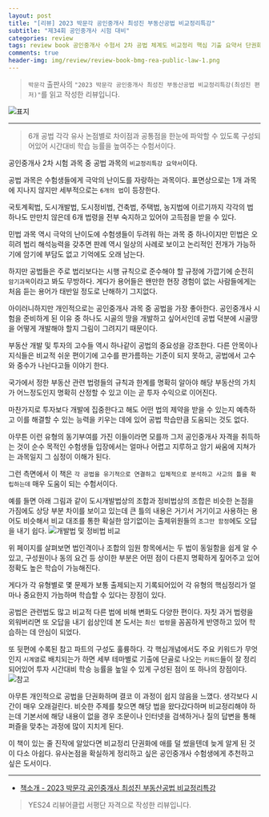 ```yaml
---  
layout: post  
title: "[리뷰] 2023 박문각 공인중개사 최성진 부동산공법 비교정리특강"  
subtitle: "제34회 공인중개사 시험 대비"  
categories: review  
tags: review book 공인중개사 수험서 2차 공법 체계도 비교정리 핵심 기출 요약서 단권화 단기간 고득점 적중률    
comments: true  
header-img: img/review/review-book-bmg-rea-public-law-1.png
---  
```

  
> `박문각` 출판사의 `"2023 박문각 공인중개사 최성진 부동산공법 비교정리특강(최성진 편저)"`를 읽고 작성한 리뷰입니다.  

![표지](https://telegeam.github.io/assets/img/review/review-book-bmg-rea-public-law-1.png)  

---

> 6개 공법 각각 유사 논점별로 차이점과 공통점을 한눈에 파악할 수 있도록 구성되어있어 시간대비 학습 능률을 높여주는 수험서이다.

공인중개사 2차 시험 과목 중 공법 과목의 `비교정리특강 요약서`이다.

공법 과목은 수험생들에게 극악의 난이도를 자랑하는 과목이다. 표면상으로는 1개 과목에 지나지 않지만 세부적으로는 `6개의 법`이 등장한다. 

국토계획법, 도시개발법, 도시정비법, 건축법, 주택법, 농지법에 이르기까지 각각의 법 하나도 만만치 않은데 6개 법령을 전부 숙지하고 있어야 고득점을 받을 수 있다. 

민법 과목 역시 극악의 난이도에 수험생들이 두려워 하는 과목 중 하나이지만 민법은 오히려 법리 해석능력을 갖추면 판례 역시 일상의 사례로 보이고 논리적인 전개가 가능하기에 암기에 부담도 없고 기억에도 오래 남는다. 

하지만 공법들은 주로 법리보다는 시행 규칙으로 준수해야 할 규정에 가깝기에 순전히 `암기과목`이라고 봐도 무방하다. 게다가 용어들은 왠만한 현장 경험이 없는 사람들에게는 처음 듣는 용어가 태반일 정도로 난해하기 그지없다.

아이러니하지만 개인적으로는 공인중개사 과목 중 공법을 가장 좋아한다. 공인중개사 시험을 준비하게 된 이유 중 하나도 시골의 땅을 개발하고 싶어서인데 공법 덕분에 시골땅을 어떻게 개발해야 할지 그림이 그려지기 때문이다. 

부동산 개발 및 투자의 고수들 역시 하나같이 공법의 중요성을 강조한다. 다른 안목이나 지식들은 비교적 쉬운 편이기에 고수를 판가름하는 기준이 되지 못하고, 공법에서 고수와 중수가 나뉜다고들 이야기 한다. 

국가에서 정한 부동산 관련 법령들의 규칙과 한계를 명확히 알아야 해당 부동산의 가치가 어느정도인지 명확히 산정할 수 있고 이는 곧 투자 수익으로 이어진다. 

마찬가지로 투자보다 개발에 집중한다고 해도 어떤 법의 제약을 받을 수 있는지 예측하고 이를 해결할 수 있는 능력을 키우는 데에 있어 공법 학습만큼 도움되는 것도 없다.

아무튼 이런 유형의 동기부여를 가진 이들이라면 모를까 그저 공인중개사 자격을 취득하는 것이 순수 목적인 수험생들 입장에서는 얼마나 어렵고 지루하고 암기 싸움에 지쳐가는 과목일지 그 심정이 이해가 된다. 

그런 측면에서 이 책은 `각 공법을 유기적으로 연결하고 입체적으로 분석하고 사고의 틀을 확립하는데` 매우 도움이 되는 수험서이다. 

예를 들면 아래 그림과 같이 도시개발법상의 조합과 정비법상의 조합은 비슷한 논점을 가짐에도 상당 부분 차이를 보이고 있는데 큰 틀의 내용은 거기서 거기이고 사용하는 용어도 비슷해서 비교 대조를 통한 확실한 암기없이는 출제위원들의 `조그만 함정`에도 오답을 내기 쉽다.
![개발법 및 정비법 비교](https://telegeam.github.io/assets/img/review/review-book-bmg-rea-public-law-2.png)  

위 페이지를 살펴보면 법인격이나 조합의 임원 항목에서는 두 법이 동일함을 쉽게 알 수 있고, 구성원이나 동의 요건 등 상이한 부분은 어떤 점이 다른지 명확하게 짚어주고 있어 정확도 높은 학습이 가능해진다.

게다가 각 유형별로 몇 문제가 보통 출제되는지 기록되어있어 각 유형의 핵심정리가 얼마나 중요한지 가늠하며 학습할 수 있다는 장점이 있다.

공법은 관련법도 많고 비교적 다른 법에 비해 변화도 다양한 편이다. 자칫 과거 법령을 외워버리면 또 오답을 내기 쉽상인데 본 도서는 `최신 법령`을 꼼꼼하게 반영하고 있어 학습하는 데 안심이 되었다.

또 뒷편에 수록된 참고 파트의 구성도 훌륭하다. 각 핵심개념에서도 주요 키워드가 무엇인지 `시계열`로 배치되는가 하면 세부 테마별로 기출에 단골로 나오는 `키워드`들이 잘 정리되어있어 투자 시간대비 학승 능률을 높일 수 있게 구성된 점이 또 하나의 장점이다.
![참고](https://telegeam.github.io/assets/img/review/review-book-bmg-rea-public-law-3.png)  

아무튼 개인적으로 공법을 단권화하며 결코 이 과정이 쉽지 않음을 느꼈다. 생각보다 시간이 매우 오래걸린다. 비슷한 주제를 찾으면 해당 법을 왔다갔다하며 비교정리해야 하는데 기본서에 해당 내용이 없을 경우 조문이나 인터넷을 검색하거나 질의 답변을 통해 퍼즐을 맞추는 과정에 많이 지치게 된다. 

이 책이 있는 줄 진작에 알았다면 비교정리 단권화에 애를 덜 썼을텐데 늦게 알게 된 것이 다소 아쉽다. 유사논점을 확실하게 정리하고 싶은 공인중개사 수험생에게 추천하고 싶은 도서이다.

---

* [책소개 - 2023 박문각 공인중개사 최성진 부동산공법 비교정리특강](https://www.yes24.com/Product/Goods/118978557)

> YES24 리뷰어클럽 서평단 자격으로 작성한 리뷰입니다.